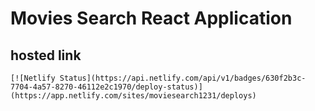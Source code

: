 # Movies Search React Application

## hosted link

    [![Netlify Status](https://api.netlify.com/api/v1/badges/630f2b3c-7704-4a57-8270-46112e2c1970/deploy-status)](https://app.netlify.com/sites/moviesearch1231/deploys)
